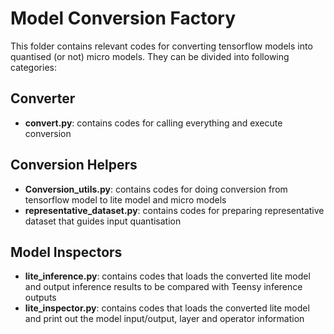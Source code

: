 # Model Conversion Factory

This folder contains relevant codes for converting tensorflow models into quantised (or not) micro models. They can be divided into following categories:

## Converter

- **convert.py**: contains codes for calling everything and execute conversion

## Conversion Helpers

- **Conversion_utils.py**: contains codes for doing conversion from tensorflow model to lite model and micro models
- **representative_dataset.py**: contains codes for preparing representative dataset that guides input quantisation

## Model Inspectors

- **lite_inference.py**: contains codes that loads the converted lite model and output inference results to be compared with Teensy inference outputs
- **lite_inspector.py**: contains codes that loads the converted lite model and print out the model input/output, layer and operator information
